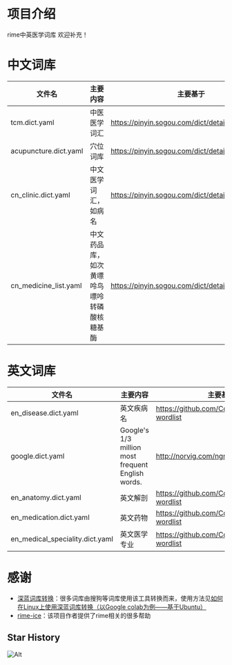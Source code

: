 # 项目介绍
rime中英医学词库
欢迎补充！

# 中文词库

| 文件名                | 主要内容                                   | 主要基于                                         |
| --------------------- | ------------------------------------------ | ------------------------------------------------ |
| tcm.dict.yaml         | 中医医学词汇                               | https://pinyin.sogou.com/dict/detail/index/2739  |
| acupuncture.dict.yaml | 穴位词库                                   | https://pinyin.sogou.com/dict/detail/index/75844 |
| cn_clinic.dict.yaml   | 中文医学词汇，如病名                       | https://pinyin.sogou.com/dict/detail/index/15125 |
| cn_medicine_list.yaml | 中文药品库，如次黄嘌呤鸟嘌呤转磷酸核糖基酶 | https://pinyin.sogou.com/dict/detail/index/20666 |



# 英文词库

| 文件名                          | 主要内容                                          | 主要基于                                      |
| ------------------------------- | ------------------------------------------------- | --------------------------------------------- |
| en_disease.dict.yaml            | 英文疾病名                                        | https://github.com/CodeSante/medical-wordlist |
| google.dict.yaml                | Google's 1/3 million most frequent English words. | http://norvig.com/ngrams/count_1w.txt         |
| en_anatomy.dict.yaml            | 英文解剖                                          | https://github.com/CodeSante/medical-wordlist |
| en_medication.dict.yaml         | 英文药物                                          | https://github.com/CodeSante/medical-wordlist |
| en_medical_speciality.dict.yaml | 英文医学专业                                      | https://github.com/CodeSante/medical-wordlist |

# 感谢
- [深蓝词库转换](https://github.com/studyzy/imewlconverter)：很多词库由搜狗等词库使用该工具转换而来，使用方法见[如何在Linux上使用深蓝词库转换（以Google colab为例——基于Ubuntu）](https://forum.beginner.center/t/topic/719)
- [rime-ice](https://github.com/iDvel/rime-ice)：该项目作者提供了rime相关的很多帮助



## Star History

![Alt](https://repobeats.axiom.co/api/embed/ddc3e1b371f832d3eee829ecaca1266b4bffbc11.svg "Repobeats analytics image")